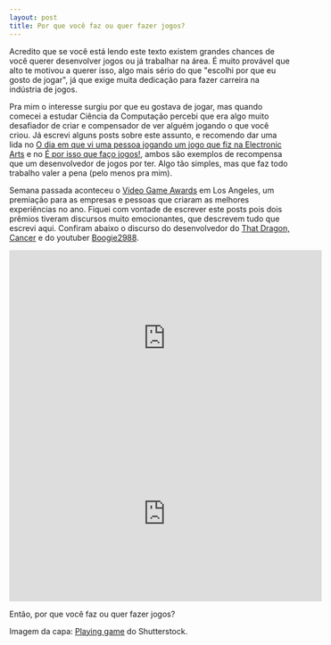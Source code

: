 ```yaml
---
layout: post
title: Por que você faz ou quer fazer jogos?
---
```


Acredito que se você está lendo este texto existem grandes chances de você querer desenvolver jogos ou já trabalhar na área. É muito provável que alto te motivou a querer isso, algo mais sério do que "escolhi por que eu gosto de jogar", já que exige muita dedicação para fazer carreira na indústria de jogos.

Pra mim o interesse surgiu por que eu gostava de jogar, mas quando comecei a estudar Ciência da Computação percebi que era algo muito desafiador de criar e compensador de ver alguém jogando o que você criou. Já escrevi alguns posts sobre este assunto, e recomendo dar uma lida no [O dia em que vi uma pessoa jogando um jogo que fiz na Electronic Arts](http://gamedeveloper.com.br/vi-uma-pessoa-jogando-um-jogo-que-fiz-na-ea/) e no [É por isso que faço jogos!](http://gamedeveloper.com.br/por-isso-que-faco-jogos/), ambos são exemplos de recompensa que um desenvolvedor de jogos por ter. Algo tão simples, mas que faz todo trabalho valer a pena (pelo menos pra mim).

Semana passada aconteceu o [Video Game Awards](https://www.youtube.com/watch?v=d9O7N3GkG_o) em Los Angeles, um premiação para as empresas e pessoas que criaram as melhores experiências no ano. Fiquei com vontade de escrever este posts pois dois prêmios tiveram discursos muito emocionantes, que descrevem tudo que escrevi aqui. Confiram abaixo o discurso do desenvolvedor do [That Dragon, Cancer](http://www.thatdragoncancer.com/) e do youtuber [Boogie2988](https://www.youtube.com/user/boogie2988).

<iframe width="560" height="315" src="https://www.youtube.com/embed/AAL91-GONxk" frameborder="0" allowfullscreen></iframe>

<iframe width="560" height="315" src="https://www.youtube.com/embed/RV2h9wWj4_Y" frameborder="0" allowfullscreen></iframe>

Então, por que você faz ou quer fazer jogos?

Imagem da capa: [Playing game](https://www.shutterstock.com/pic-402752074/stock-photo-technology-gaming-entertainment-lets-play-and-people-concept-angry-screaming-young-man-in-headset-with-pc-computer-playing-game-at-home-and-streaming-playthrough-or-walkthrough-video.html) do Shutterstock.
